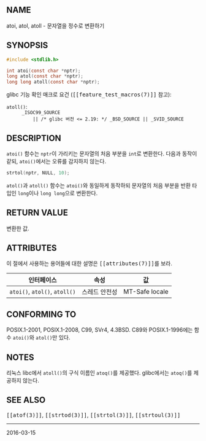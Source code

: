 ## NAME

atoi, atol, atoll - 문자열을 정수로 변환하기

## SYNOPSIS

```c
#include <stdlib.h>

int atoi(const char *nptr);
long atol(const char *nptr);
long long atoll(const char *nptr);
```

glibc 기능 확인 매크로 요건 (<tt>[[feature_test_macros(7)]]</tt> 참고):

<dl>
<dt><code>atoll()</code>:</dt>
<dd>
<code>_ISOC99_SOURCE</code><br>
<code>    || /* glibc 버전 <= 2.19: */ _BSD_SOURCE || _SVID_SOURCE</code>
</dd>
</dl>

## DESCRIPTION

`atoi()` 함수는 `nptr`이 가리키는 문자열의 처음 부분을 `int`로 변환한다. 다음과 동작이 같되, `atoi()`에서는 오류를 감지하지 않는다.

```c
strtol(nptr, NULL, 10);
```

`atol()`과 `atoll()` 함수는 `atoi()`와 동일하게 동작하되 문자열의 처음 부분을 반환 타입인 `long`이나 `long long`으로 변환한다.

## RETURN VALUE

변환한 값.

## ATTRIBUTES

이 절에서 사용하는 용어들에 대한 설명은 <tt>[[attributes(7)]]</tt>를 보라.

| 인터페이스 | 속성 | 값 |
| --- | --- | --- |
| `atoi()`, `atol()`, `atoll()` | 스레드 안전성 | MT-Safe locale |

## CONFORMING TO

POSIX.1-2001, POSIX.1-2008, C99, SVr4, 4.3BSD. C89와 POSIX.1-1996에는 함수 `atoi()`와 `atol()`만 있다.

## NOTES

리눅스 libc에서 `atoll()`의 구식 이름인 `atoq()`를 제공했다. glibc에서는 `atoq()`를 제공하지 않는다.

## SEE ALSO

<tt>[[atof(3)]]</tt>, <tt>[[strtod(3)]]</tt>, <tt>[[strtol(3)]]</tt>, <tt>[[strtoul(3)]]</tt>

----

2016-03-15
